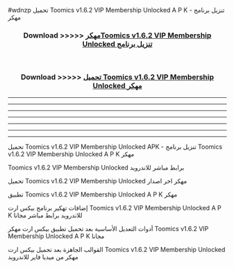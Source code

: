 #wdnzp تحميل Toomics v1.6.2 VIP Membership Unlocked  A P K - تنزيل برنامج مهكر



<div align="center">
<h3>Download >>>>> <a href="https://runaway1.web.app/?sq=Toomics v1.6.2 VIP Membership Unlocked ">مهكرToomics v1.6.2 VIP Membership Unlocked  تنزيل برنامج</a></h3><br>

<h3>Download >>>>> <a href="https://runaway1.web.app/?sq=Toomics v1.6.2 VIP Membership Unlocked ">تحميل Toomics v1.6.2 VIP Membership Unlocked  مهكر</a></h3>
</div>


----------------------------------------------------------

----------------------------------------------------------

----------------------------------------------------------

----------------------------------------------------------

----------------------------------------------------------

----------------------------------------------------------

----------------------------------------------------------

تحميل Toomics v1.6.2 VIP Membership Unlocked  APK - تنزيل برنامج Toomics v1.6.2 VIP Membership Unlocked  A P K مهكر

Toomics v1.6.2 VIP Membership Unlocked  برابط مباشر للاندرويد

تحميل Toomics v1.6.2 VIP Membership Unlocked  مهكر اخر اصدار

تطبيق Toomics v1.6.2 VIP Membership Unlocked  A P K مهكر

إضافات تهكير برنامج بيكس ارت Toomics v1.6.2 VIP Membership Unlocked  A P K للاندرويد برابط مباشر مجانا

أدوات التعديل الأساسية بعد تحميل تطبيق بيكس ارت مهكر Toomics v1.6.2 VIP Membership Unlocked  A P K مجانا

القوالب الجاهزة بعد تحميل بيكس ارت Toomics v1.6.2 VIP Membership Unlocked  مهكر من ميديا فاير للاندرويد


